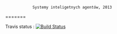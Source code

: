 ﻿				Systemy inteligetnych agentów, 2013
=======

Travis status : [![Build Status](https://travis-ci.org/jam231/sia.png)](https://travis-ci.org/jam231/sia2013)
